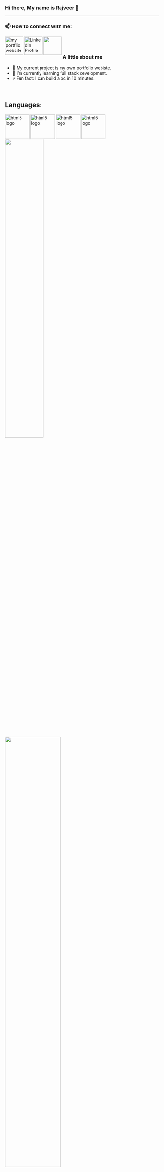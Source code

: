 ### Hi there, My name is Rajveer 👋

---


### 📫 How to connect with me:

[<img align="left" alt="my portflio website" width="60rem" src="https://cdn.jsdelivr.net/gh/devicons/devicon/icons/composer/composer-original.svg" />](https://rajveer-s.github.io/Professional-Portfolio/#)
[<img align="left" alt="LinkedIn Profile" width="60rem" src="https://cdn.jsdelivr.net/gh/devicons/devicon/icons/linkedin/linkedin-original.svg" />](https://www.linkedin.com/in/raj-sidhu-95a841a3/)
<img align="left" width="60rem" src="https://cdn.jsdelivr.net/gh/devicons/devicon/icons/slack/slack-original.svg" />



<br />
<br />

###  A little about me
- 🔭 My current project is my own portfolio webiste.
- 🌱 I’m currently learning full stack development. 
- ⚡ Fun fact: I can build a pc in 10 minutes. 

<br />

## Languages:
[<img align="left" alt="html5 logo" width="80rem" src="https://cdn.jsdelivr.net/gh/devicons/devicon/icons/html5/html5-original-wordmark.svg" />](HTML)
[<img align="left" alt="html5 logo" width="80rem" src="https://cdn.jsdelivr.net/gh/devicons/devicon/icons/css3/css3-plain-wordmark.svg" />](CSS)
[<img align="left" alt="html5 logo" width="80rem" src="https://cdn.jsdelivr.net/gh/devicons/devicon/icons/javascript/javascript-original.svg" />](JS)
[<img align="left" alt="html5 logo" width="80rem" src="https://cdn.jsdelivr.net/gh/devicons/devicon/icons/git/git-plain-wordmark.svg" />](GIT)


<div>
	<p text-align="right">
		<img src="https://github-readme-stats.vercel.app/api?username=rajveer-s&hide=prs,issues&count_private=true&show_icons=true&bg_color=00000000&hide_border=true&line_height=25&custom_title=Raj's%20GitHub%20Stats&text_color=FFF&cache_seconds=1800" width="50%" />
		<img src="https://github-readme-stats.vercel.app/api/top-langs/?username=rajveer-s&langs_count=100&layout=compact&bg_color=00000000&text_color=FFF&hide_border=true&cache_seconds=1800" width="60%" />
	</p>
</div>
